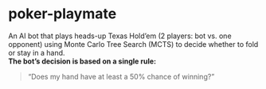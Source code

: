 # poker-playmate

An AI bot that plays heads-up Texas Hold’em (2 players: bot vs. one opponent) using Monte Carlo Tree Search (MCTS) to decide whether to fold or stay in a hand.  
**The bot’s decision is based on a single rule:**  
> “Does my hand have at least a 50% chance of winning?”

